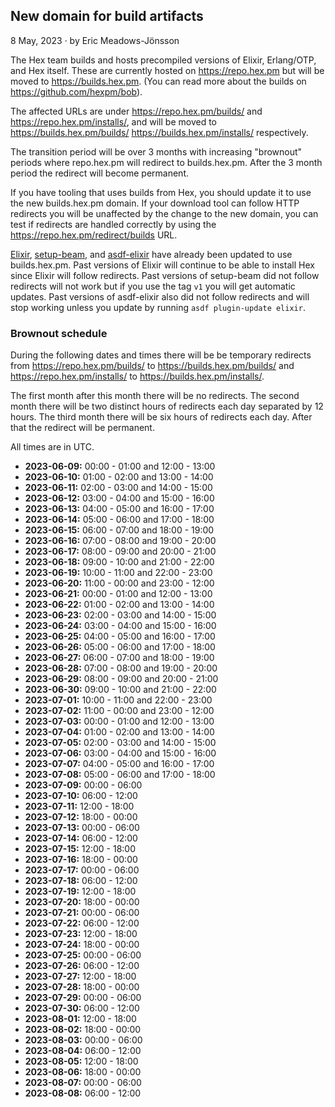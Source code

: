 ## New domain for build artifacts

<div class="subtitle"><time datetime="2023-05-08T00:00:00Z">8 May, 2023</time> · by Eric Meadows-Jönsson</div>

The Hex team builds and hosts precompiled versions of Elixir, Erlang/OTP, and Hex itself. These are currently hosted on https://repo.hex.pm but will be moved to https://builds.hex.pm. (You can read more about the builds on https://github.com/hexpm/bob).

The affected URLs are under https://repo.hex.pm/builds/ and https://repo.hex.pm/installs/, and will be moved to https://builds.hex.pm/builds/ https://builds.hex.pm/installs/ respectively.

The transition period will be over 3 months with increasing "brownout" periods where repo.hex.pm will redirect to builds.hex.pm. After the 3 month period the redirect will become permanent.

If you have tooling that uses builds from Hex, you should update it to use the new builds.hex.pm domain. If your download tool can follow HTTP redirects you will be unaffected by the change to the new domain, you can test if redirects are handled correctly by using the https://repo.hex.pm/redirect/builds URL.

[Elixir](https://github.com/elixir-lang/elixir/), [setup-beam](https://github.com/erlef/setup-beam), and [asdf-elixir](https://github.com/asdf-vm/asdf-elixir) have already been updated to use builds.hex.pm. Past versions of Elixir will continue to be able to install Hex since Elixir will follow redirects. Past versions of setup-beam did not follow redirects will not work but if you use the tag `v1` you will get automatic updates. Past versions of asdf-elixir also did not follow redirects and will stop working unless you update by running `asdf plugin-update elixir`.

### Brownout schedule

During the following dates and times there will be be temporary redirects from https://repo.hex.pm/builds/ to https://builds.hex.pm/builds/ and https://repo.hex.pm/installs/ to https://builds.hex.pm/installs/.

The first month after this month there will be no redirects. The second month there will be two distinct hours of redirects each day separated by 12 hours. The third month there will be six hours of redirects each day. After that the redirect will be permanent.

All times are in UTC.

  * **2023-06-09:** 00:00 - 01:00 and 12:00 - 13:00
  * **2023-06-10:** 01:00 - 02:00 and 13:00 - 14:00
  * **2023-06-11:** 02:00 - 03:00 and 14:00 - 15:00
  * **2023-06-12:** 03:00 - 04:00 and 15:00 - 16:00
  * **2023-06-13:** 04:00 - 05:00 and 16:00 - 17:00
  * **2023-06-14:** 05:00 - 06:00 and 17:00 - 18:00
  * **2023-06-15:** 06:00 - 07:00 and 18:00 - 19:00
  * **2023-06-16:** 07:00 - 08:00 and 19:00 - 20:00
  * **2023-06-17:** 08:00 - 09:00 and 20:00 - 21:00
  * **2023-06-18:** 09:00 - 10:00 and 21:00 - 22:00
  * **2023-06-19:** 10:00 - 11:00 and 22:00 - 23:00
  * **2023-06-20:** 11:00 - 00:00 and 23:00 - 12:00
  * **2023-06-21:** 00:00 - 01:00 and 12:00 - 13:00
  * **2023-06-22:** 01:00 - 02:00 and 13:00 - 14:00
  * **2023-06-23:** 02:00 - 03:00 and 14:00 - 15:00
  * **2023-06-24:** 03:00 - 04:00 and 15:00 - 16:00
  * **2023-06-25:** 04:00 - 05:00 and 16:00 - 17:00
  * **2023-06-26:** 05:00 - 06:00 and 17:00 - 18:00
  * **2023-06-27:** 06:00 - 07:00 and 18:00 - 19:00
  * **2023-06-28:** 07:00 - 08:00 and 19:00 - 20:00
  * **2023-06-29:** 08:00 - 09:00 and 20:00 - 21:00
  * **2023-06-30:** 09:00 - 10:00 and 21:00 - 22:00
  * **2023-07-01:** 10:00 - 11:00 and 22:00 - 23:00
  * **2023-07-02:** 11:00 - 00:00 and 23:00 - 12:00
  * **2023-07-03:** 00:00 - 01:00 and 12:00 - 13:00
  * **2023-07-04:** 01:00 - 02:00 and 13:00 - 14:00
  * **2023-07-05:** 02:00 - 03:00 and 14:00 - 15:00
  * **2023-07-06:** 03:00 - 04:00 and 15:00 - 16:00
  * **2023-07-07:** 04:00 - 05:00 and 16:00 - 17:00
  * **2023-07-08:** 05:00 - 06:00 and 17:00 - 18:00
  * **2023-07-09:** 00:00 - 06:00
  * **2023-07-10:** 06:00 - 12:00
  * **2023-07-11:** 12:00 - 18:00
  * **2023-07-12:** 18:00 - 00:00
  * **2023-07-13:** 00:00 - 06:00
  * **2023-07-14:** 06:00 - 12:00
  * **2023-07-15:** 12:00 - 18:00
  * **2023-07-16:** 18:00 - 00:00
  * **2023-07-17:** 00:00 - 06:00
  * **2023-07-18:** 06:00 - 12:00
  * **2023-07-19:** 12:00 - 18:00
  * **2023-07-20:** 18:00 - 00:00
  * **2023-07-21:** 00:00 - 06:00
  * **2023-07-22:** 06:00 - 12:00
  * **2023-07-23:** 12:00 - 18:00
  * **2023-07-24:** 18:00 - 00:00
  * **2023-07-25:** 00:00 - 06:00
  * **2023-07-26:** 06:00 - 12:00
  * **2023-07-27:** 12:00 - 18:00
  * **2023-07-28:** 18:00 - 00:00
  * **2023-07-29:** 00:00 - 06:00
  * **2023-07-30:** 06:00 - 12:00
  * **2023-08-01:** 12:00 - 18:00
  * **2023-08-02:** 18:00 - 00:00
  * **2023-08-03:** 00:00 - 06:00
  * **2023-08-04:** 06:00 - 12:00
  * **2023-08-05:** 12:00 - 18:00
  * **2023-08-06:** 18:00 - 00:00
  * **2023-08-07:** 00:00 - 06:00
  * **2023-08-08:** 06:00 - 12:00
